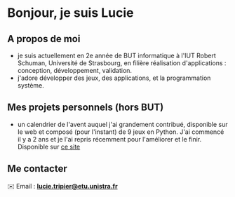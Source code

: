# Bonjour, je suis Lucie

## A propos de moi
- je suis actuellement en 2e année de BUT informatique à l'IUT Robert Schuman, Université de Strasbourg, en filière réalisation d'applications : conception, développement, validation.
- j'adore développer des jeux, des applications, et la programmation système.

## Mes projets personnels (hors BUT)
- un calendrier de l'avent auquel j'ai grandement contribué, disponible sur le web et composé (pour l'instant) de 9 jeux en Python. J'ai commencé il y a 2 ans et je l'ai repris récemment pour l'améliorer et le finir.
  Disponible sur [ce site](https://calendrierdelavent.eu.pythonanywhere.com/)

## Me contacter
✉️ Email : **lucie.tripier@etu.unistra.fr**
